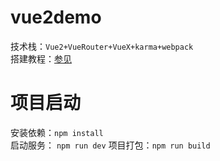 # vue2demo  
技术栈：`Vue2+VueRouter+VueX+karma+webpack`  
搭建教程：[参见](/vue2搭建.md)  

# 项目启动  
安装依赖：`npm install`  
启动服务： `npm run dev`
项目打包：`npm run build`
